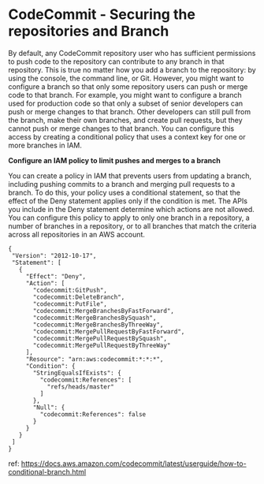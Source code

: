 # CodeCommit - Securing the repositories and Branch

By default, any CodeCommit repository user who has sufficient permissions to push code to the repository can contribute to any branch in that repository. This is true no matter how you add a branch to the repository: by using the console, the command line, or Git. However, you might want to configure a branch so that only some repository users can push or merge code to that branch. For example, you might want to configure a branch used for production code so that only a subset of senior developers can push or merge changes to that branch. Other developers can still pull from the branch, make their own branches, and create pull requests, but they cannot push or merge changes to that branch. You can configure this access by creating a conditional policy that uses a context key for one or more branches in IAM.

**Configure an IAM policy to limit pushes and merges to a branch**

You can create a policy in IAM that prevents users from updating a branch, including pushing commits to a branch and merging pull requests to a branch. To do this, your policy uses a conditional statement, so that the effect of the Deny statement applies only if the condition is met. The APIs you include in the Deny statement determine which actions are not allowed. You can configure this policy to apply to only one branch in a repository, a number of branches in a repository, or to all branches that match the criteria across all repositories in an AWS account.

```
{
 "Version": "2012-10-17",
 "Statement": [
   {
     "Effect": "Deny",
     "Action": [
       "codecommit:GitPush",
       "codecommit:DeleteBranch",
       "codecommit:PutFile",
       "codecommit:MergeBranchesByFastForward",
       "codecommit:MergeBranchesBySquash",
       "codecommit:MergeBranchesByThreeWay",
       "codecommit:MergePullRequestByFastForward",
       "codecommit:MergePullRequestBySquash",
       "codecommit:MergePullRequestByThreeWay"
     ],
     "Resource": "arn:aws:codecommit:*:*:*",
     "Condition": {
       "StringEqualsIfExists": {
         "codecommit:References": [
           "refs/heads/master"
         ]
       },
       "Null": {
         "codecommit:References": false
       }
     }
   }
 ]
}

```

ref: https://docs.aws.amazon.com/codecommit/latest/userguide/how-to-conditional-branch.html
